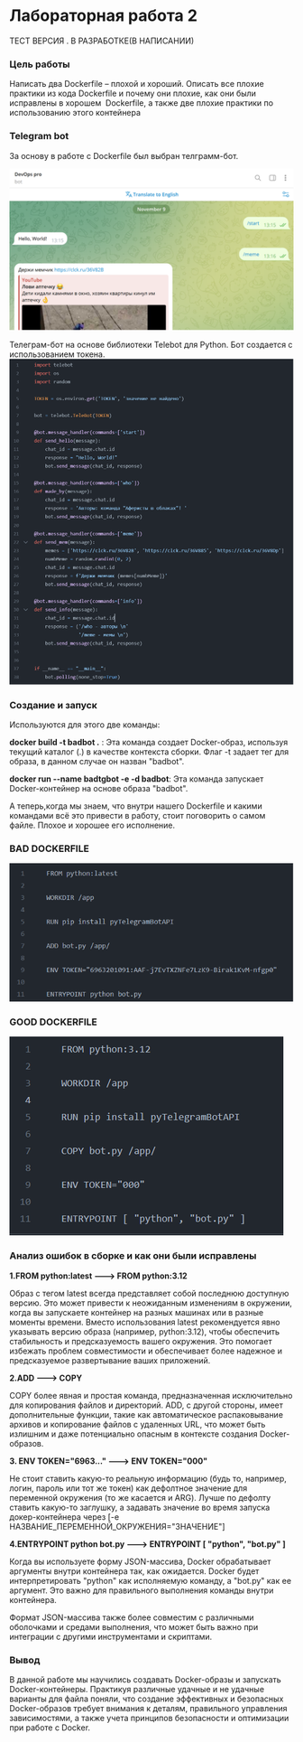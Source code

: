 # Лабораторная работа 2
 ТЕСТ ВЕРСИЯ . В РАЗРАБОТКЕ(В НАПИСАНИИ)

### Цель работы
Написать два Dockerfile – плохой и хороший. Описать все плохие практики из кода Dockerfile и почему они плохие, как они были исправлены в хорошем  Dockerfile, а также две плохие практики по использованию этого контейнера



### Telegram bot

За основу в работе с Dockerfile был выбран телграмм-бот.

![Телеграм бот](./Pictures/телега.png)

Телеграм-бот на основе библиотеки Telebot для Python. Бот создается с использованием токена.
![Код бота](./Pictures/кодбота.png)

### Создание и запуск

Используются для этого две команды:

**docker build -t badbot .** : Эта команда создает Docker-образ, используя текущий каталог (.) в качестве контекста сборки. Флаг -t задает тег для образа, в данном случае он назван "badbot".

**docker run --name badtgbot -e -d badbot**: Эта команда запускает Docker-контейнер на основе образа "badbot". 

А теперь,когда мы знаем, что внутри нашего Dockerfile и какими командами всё это привести в работу, стоит поговорить о самом файле. Плохое и хорошее его исполнение.


### BAD DOCKERFILE
![плохо](./Pictures/плохойфайл.png)

### GOOD DOCKERFILE
![хорошо](./Pictures/хорошийфайл.png)

### Анализ ошибок в сборке и как они были исправлены
**1.FROM python:latest ---> FROM python:3.12**

Образ с тегом latest всегда представляет собой последнюю доступную версию. Это может привести к неожиданным изменениям в окружении, когда вы запускаете контейнер на разных машинах или в разные моменты времени.
Вместо использования latest рекомендуется явно указывать версию образа (например, python:3.12), чтобы обеспечить стабильность и предсказуемость вашего окружения. Это помогает избежать проблем совместимости и обеспечивает более надежное и предсказуемое развертывание ваших приложений.

**2.ADD ---> COPY**

COPY более явная и простая команда, предназначенная исключительно для копирования файлов и директорий. ADD, с другой стороны, имеет дополнительные функции, такие как автоматическое распаковывание архивов и копирование файлов с удаленных URL, что может быть излишним и даже потенциально опасным в контексте создания Docker-образов.

**3. ENV TOKEN="6963..." ---> ENV TOKEN="000"**

Не стоит ставить какую-то реальную информацию (будь то, например, логин, пароль или тот же токен) как дефолтное значение для переменной окружения (то же касается и ARG). Лучше по дефолту ставить какую-то заглушку, а задавать значение во время запуска докер-контейнера через [-e НАЗВАНИЕ_ПЕРЕМЕННОЙ_ОКРУЖЕНИЯ="ЗНАЧЕНИЕ"]


**4.ENTRYPOINT python bot.py ---> ENTRYPOINT [ "python", "bot.py" ]**

Когда вы используете форму JSON-массива, Docker обрабатывает аргументы внутри контейнера так, как ожидается. Docker будет интерпретировать "python" как исполняемую команду, а "bot.py" как ее аргумент. Это важно для правильного выполнения команды внутри контейнера.

Формат JSON-массива также более совместим с различными оболочками и средами выполнения, что может быть важно при интеграции с другими инструментами и скриптами.

### Вывод

В данной работе мы научились создавать Docker-образы и запускать Docker-контейнеры. Практикуя различные удачные и не удачные варианты для файла поняли, что создание эффективных и безопасных Docker-образов требует внимания к деталям, правильного управления зависимостями, а также учета принципов безопасности и оптимизации при работе с Docker.
